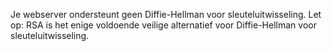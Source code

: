 Je webserver ondersteunt geen Diffie-Hellman voor sleuteluitwisseling. Let 
op: RSA is het enige voldoende veilige alternatief voor Diffie-Hellman voor 
sleuteluitwisseling.
